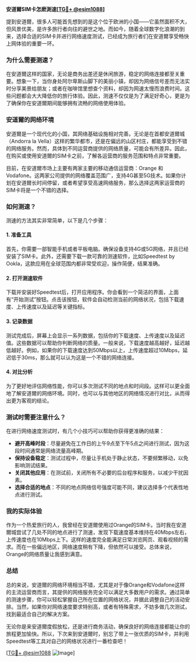 **安道爾SIM卡怎麽測速[[TG💪+ @esim1088](https://t.me/s/esim1088)]**

提到安道爾，很多人可能首先想到的是这个位于欧洲的小国——它虽然面积不大，但风景优美，是许多旅行者向往的避世之地。而如今，随着全球数字化浪潮的到来，选择合适的SIM卡并进行网络速度测试，已经成为旅行者们在安道爾享受畅快上网体验的重要一环。

### 为什么需要测速？

在安道爾这样的国家，无论是商务出差还是休闲旅游，稳定的网络连接都至关重要。想象一下，当你身处阿尔卑斯山脚下的美丽小镇，却因为网络信号差而无法实时分享美景给朋友；或者在咖啡馆里想查个资料，却因为网速太慢而浪费时间。这些问题都会大大降低你的旅行体验。因此，测速不仅仅是为了满足好奇心，更是为了确保你在安道爾期间能够拥有流畅的网络使用体验。

### 安道爾的网络环境

安道爾是一个现代化的小国，其网络基础设施相对完善。无论是在首都安道爾城（Andorra la Vella）这样的繁华都市，还是在偏远的山区村庄，都能享受到不错的网络服务。然而，具体到不同运营商提供的网络质量，可能会有所差异。因此，在购买或使用安道爾的SIM卡之前，了解各运营商的服务范围和特点非常重要。

目前，在安道爾市场上主要有两家主要的移动通信运营商：Orange 和 Vodafone。这两家公司提供的网络覆盖范围广，支持4G甚至5G技术。如果你计划在安道爾长时间停留，或者希望享受高速网络服务，那么选择这两家运营商的SIM卡将是一个不错的选择。

### 如何测速？

测速的方法其实非常简单，以下是几个步骤：

#### 1. 准备工具
首先，你需要一部智能手机或者平板电脑。确保设备支持4G或5G网络，并且已经安装了SIM卡。此外，还需要下载一款可靠的测速软件，比如Speedtest by Ookla，这款应用在全球范围内都非常受欢迎，操作简便，结果准确。

#### 2. 打开测速软件
下载并安装好Speedtest后，打开应用程序。你会看到一个简洁的界面，上面有“开始测试”按钮。点击该按钮，软件会自动检测当前的网络状况，包括下载速度、上传速度以及延迟等关键指标。

#### 3. 记录数据
测试完成后，屏幕上会显示一系列数据，包括你的下载速度、上传速度以及延迟值。这些数据可以帮助你判断网络的质量。一般来说，下载速度越高越好，延迟越低越好。例如，如果你的下载速度达到50Mbps以上，上传速度超过10Mbps，延迟低于30ms，那么就可以认为这是一个不错的网络连接。

#### 4. 对比分析
为了更好地评估网络性能，你可以多次测试不同的地点和时间段。这样可以更全面地了解安道爾的网络环境。同时，也可以与其他地区的网络情况进行对比，从而得出更为客观的结论。

### 测试时需要注意什么？

在进行网络速度测试时，有几个小技巧可以帮助你获得更准确的结果：

- **避开高峰时段**：尽量避免在工作日的上午9点至下午5点之间进行测试，因为这段时间通常是网络流量高峰期。
- **保持设备稳定**：测试过程中，尽量让手机处于静止状态，不要频繁移动，以免影响测试结果。
- **关闭其他应用**：在测试前，关闭所有不必要的后台程序和服务，以减少干扰因素。
- **选择合适的地点**：不同的地点网络信号强度可能不同，建议选择多个代表性地点进行测试。

### 我的实际体验

作为一个热爱旅行的人，我曾经在安道爾使用过Orange的SIM卡。当时我在安道爾城尝试了几处不同的地点进行了测速，发现下载速度基本维持在40Mbps左右，上传速度也在10Mbps上下。这样的速度完全能满足日常浏览网页、观看视频的需求。而在一些偏远地区，网络速度稍有下降，但依然可以接受。总体来说，Orange的网络质量让我感到满意。

### 总结

总的来说，安道爾的网络环境相当不错，尤其是对于像Orange和Vodafone这样的主流运营商而言，其提供的网络服务完全可以满足大多数用户的需求。通过简单的测速步骤，你可以轻松掌握自己所在位置的网络状况，并据此调整自己的活动安排。当然，如果你对网络速度要求特别高，或者有特殊需求，不妨多做几次测试，找到最适合自己的解决方案。

无论你是来安道爾度假放松，还是进行商务活动，确保良好的网络连接都能让你的旅程更加愉快。所以，下次来到安道爾时，别忘了带上一张优质的SIM卡，并利用Speedtest等工具对自己的网络状况进行一番检查吧！

[[TG💪+ @esim1088](https://t.me/s/esim1088) ![Image](https://i.postimg.cc/4NQfJmqS/Snipaste-2025-05-13-00-14-12.png)]
